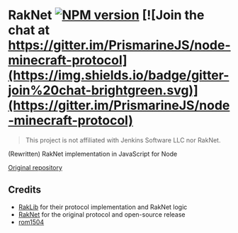 RakNet [![NPM version](https://img.shields.io/npm/v/raknet.svg)](http://npmjs.com/package/raknet) [![Join the chat at https://gitter.im/PrismarineJS/node-minecraft-protocol](https://img.shields.io/badge/gitter-join%20chat-brightgreen.svg)](https://gitter.im/PrismarineJS/node-minecraft-protocol)
===========

> This project is not affiliated with Jenkins Software LLC nor RakNet.

(Rewritten) RakNet implementation in JavaScript for Node

[Original repository](https://github.com/mhsjlw/node-raknet)

## Credits
- [RakLib](https://github.com/pmmp/RakLib) for their protocol implementation and RakNet logic
- [RakNet](http://www.jenkinssoftware.com/) for the original protocol and open-source release
- [rom1504](https://github.com/rom1504)
